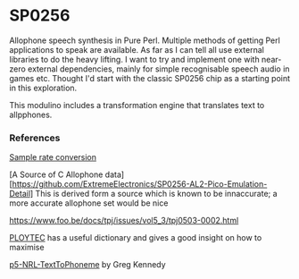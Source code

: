 # SP0256
Allophone speech synthesis in Pure Perl. Multiple methods of getting Perl applications to speak are available.  As far as I can tell all use external libraries to do the heavy lifting. I want to try and implement one with near-zero external dependencies, mainly for simple recognisable speech audio in games etc. Thought I'd start with the classic SP0256 chip as a starting point in this exploration. 

This modulino includes a transformation engine that translates text to allpphones.  

### References
[Sample rate conversion](https://www.psaudio.com/copper/article/sample-rate-conversion/)

[A Source of C  Allophone data][https://github.com/ExtremeElectronics/SP0256-AL2-Pico-Emulation-Detail]  This is derived form a source which is known to be innaccurate;  a more accurate allophone set would be nice

https://www.foo.be/docs/tpj/issues/vol5_3/tpj0503-0002.html

[PLOYTEC](https://www.ploytec.com/pl2/pl02_56_release_notes.pdf) has a useful dictionary and gives a good insight on how to maximise 

[p5-NRL-TextToPhoneme](https://github.com/greg-kennedy/p5-NRL-TextToPhoneme) by Greg Kennedy 

